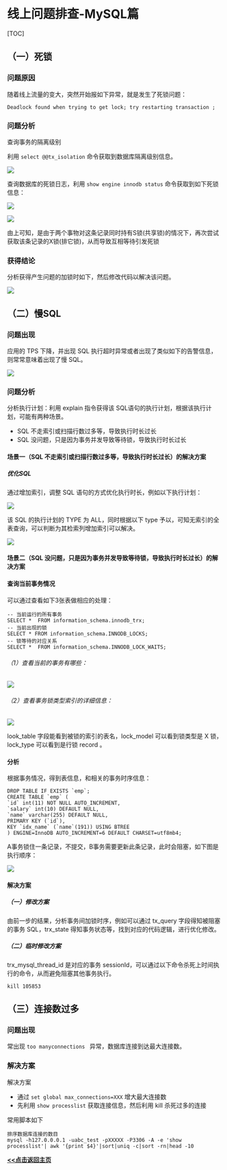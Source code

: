 # 线上问题排查-MySQL篇

[TOC]



## （一）死锁

### 问题原因

随着线上流量的变大，突然开始报如下异常，就是发生了死锁问题：

```mysql
Deadlock found when trying to get lock; try restarting transaction ;
```

### 问题分析

查询事务的隔离级别

利用 `select @@tx_isolation` 命令获取到数据库隔离级别信息。

![](https://cdn.phpmianshi.cn/PicGo/20201110090224.png)

查询数据库的死锁日志，利用 `show engine innodb status` 命令获取到如下死锁信息：

![](https://cdn.phpmianshi.cn/PicGo/20201110090308.png)

![](https://cdn.phpmianshi.cn/PicGo/20201110090320.png)

由上可知，是由于两个事物对这条记录同时持有S锁(共享锁)的情况下，再次尝试获取该条记录的X锁(排它锁)，从而导致互相等待引发死锁

### 获得结论

分析获得产生问题的加锁时如下，然后修改代码以解决该问题。

![](https://cdn.phpmianshi.cn/PicGo/20201110090627.png)



## （二）慢SQL

### 问题出现

应用的 TPS 下降，并出现 SQL 执行超时异常或者出现了类似如下的告警信息，则常常意味着出现了慢 SQL。

![](https://cdn.phpmianshi.cn/PicGo/20201110090851.png)

### 问题分析

分析执行计划：利用 explain 指令获得该 SQL语句的执行计划，根据该执行计划，可能有两种场景。

- SQL 不走索引或扫描行数过多等，导致执行时长过长
- SQL 没问题，只是因为事务并发导致等待锁，导致执行时长过长

#### 场景一（SQL 不走索引或扫描行数过多等，导致执行时长过长）的解决方案

##### 优化SQL

通过增加索引，调整 SQL 语句的方式优化执行时长，例如以下执行计划：

![](https://cdn.phpmianshi.cn/PicGo/20201110091527.png)

该 SQL 的执行计划的 TYPE 为 ALL，同时根据以下 type 予以，可知无索引的全表查询，可以判断为其检索列增加索引可以解决。

![](https://cdn.phpmianshi.cn/PicGo/20201110091706.png)

#### 场景二（SQL 没问题，只是因为事务并发导致等待锁，导致执行时长过长）的解决方案

#### 查询当前事务情况

可以通过查看如下3张表做相应的处理：

```mysql
-- 当前运行的所有事务
SELECT *  FROM information_schema.innodb_trx;
-- 当前出现的锁
SELECT * FROM information_schema.INNODB_LOCKS;
-- 锁等待的对应关系
SELECT *  FROM information_schema.INNODB_LOCK_WAITS;
```

###### （1）查看当前的事务有哪些：

![](https://cdn.phpmianshi.cn/PicGo/20201110092302.png)

###### （2）查看事务锁类型索引的详细信息：

![](https://cdn.phpmianshi.cn/PicGo/20201110092351.png)

look_table 字段能看到被锁的索引的表名，lock_model 可以看到锁类型是 X 锁，lock_type 可以看到是行锁 record 。

#### 分析

根据事务情况，得到表信息，和相关的事务时序信息：

```mysql
DROP TABLE IF EXISTS `emp`;
CREATE TABLE `emp` (
`id` int(11) NOT NULL AUTO_INCREMENT,
`salary` int(10) DEFAULT NULL,
`name` varchar(255) DEFAULT NULL,
PRIMARY KEY (`id`),
KEY `idx_name` (`name`(191)) USING BTREE
) ENGINE=InnoDB AUTO_INCREMENT=6 DEFAULT CHARSET=utf8mb4;
```

A事务锁住一条记录，不提交，B事务需要更新此条记录，此时会阻塞，如下图是执行顺序：

![](https://cdn.phpmianshi.cn/PicGo/20201110092720.png)

#### 解决方案

##### （一）修改方案

由前一步的结果，分析事务间加锁时序，例如可以通过 tx_query 字段得知被阻塞的事务 SQL，trx_state 得知事务状态等，找到对应的代码逻辑，进行优化修改。

##### （二）临时修改方案

trx_mysql_thread_id 是对应的事务 sessionId，可以通过以下命令杀死上时间执行的命令，从而避免阻塞其他事务执行。

```shell
kill 105853
```



## （三）连接数过多

### 问题出现

常出现 `too manyconnections ` 异常，数据库连接到达最大连接数。

### 解决方案

解决方案

- 通过 `set global max_connections=XXX` 增大最大连接数
- 先利用 `show processlist` 获取连接信息，然后利用 kill 杀死过多的连接

常用脚本如下

```mysql
排序数据库连接的数目 
mysql -h127.0.0.0.1 -uabc_test -pXXXXX -P3306 -A -e 'show processlist'| awk '{print $4}'|sort|uniq -c|sort -rn|head -10
```







 **<u>[<<点击返回主页](https://liudandandear.gitee.io)</u>**